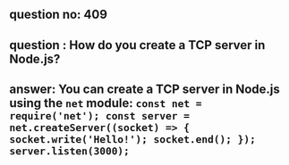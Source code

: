 
      
## question no: 409

## question : How do you create a TCP server in Node.js?

## answer: You can create a TCP server in Node.js using the `net` module: `const net = require('net'); const server = net.createServer((socket) => { socket.write('Hello!'); socket.end(); }); server.listen(3000);`
      